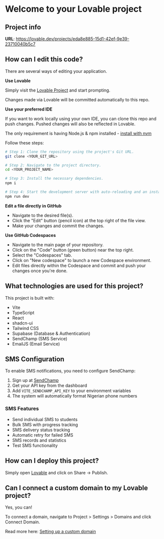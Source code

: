 # Welcome to your Lovable project

## Project info

**URL**: https://lovable.dev/projects/eda8e885-15d1-42ef-9e39-23710040b5c7

## How can I edit this code?

There are several ways of editing your application.

**Use Lovable**

Simply visit the [Lovable Project](https://lovable.dev/projects/eda8e885-15d1-42ef-9e39-23710040b5c7) and start prompting.

Changes made via Lovable will be committed automatically to this repo.

**Use your preferred IDE**

If you want to work locally using your own IDE, you can clone this repo and push changes. Pushed changes will also be reflected in Lovable.

The only requirement is having Node.js & npm installed - [install with nvm](https://github.com/nvm-sh/nvm#installing-and-updating)

Follow these steps:

```sh
# Step 1: Clone the repository using the project's Git URL.
git clone <YOUR_GIT_URL>

# Step 2: Navigate to the project directory.
cd <YOUR_PROJECT_NAME>

# Step 3: Install the necessary dependencies.
npm i

# Step 4: Start the development server with auto-reloading and an instant preview.
npm run dev
```

**Edit a file directly in GitHub**

- Navigate to the desired file(s).
- Click the "Edit" button (pencil icon) at the top right of the file view.
- Make your changes and commit the changes.

**Use GitHub Codespaces**

- Navigate to the main page of your repository.
- Click on the "Code" button (green button) near the top right.
- Select the "Codespaces" tab.
- Click on "New codespace" to launch a new Codespace environment.
- Edit files directly within the Codespace and commit and push your changes once you're done.

## What technologies are used for this project?

This project is built with:

- Vite
- TypeScript
- React
- shadcn-ui
- Tailwind CSS
- Supabase (Database & Authentication)
- SendChamp (SMS Service)
- EmailJS (Email Service)

## SMS Configuration

To enable SMS notifications, you need to configure SendChamp:

1. Sign up at [SendChamp](https://sendchamp.com)
2. Get your API key from the dashboard
3. Add `VITE_SENDCHAMP_API_KEY` to your environment variables
4. The system will automatically format Nigerian phone numbers

### SMS Features

- Send individual SMS to students
- Bulk SMS with progress tracking
- SMS delivery status tracking
- Automatic retry for failed SMS
- SMS records and statistics
- Test SMS functionality

## How can I deploy this project?

Simply open [Lovable](https://lovable.dev/projects/eda8e885-15d1-42ef-9e39-23710040b5c7) and click on Share -> Publish.

## Can I connect a custom domain to my Lovable project?

Yes, you can!

To connect a domain, navigate to Project > Settings > Domains and click Connect Domain.

Read more here: [Setting up a custom domain](https://docs.lovable.dev/tips-tricks/custom-domain#step-by-step-guide)